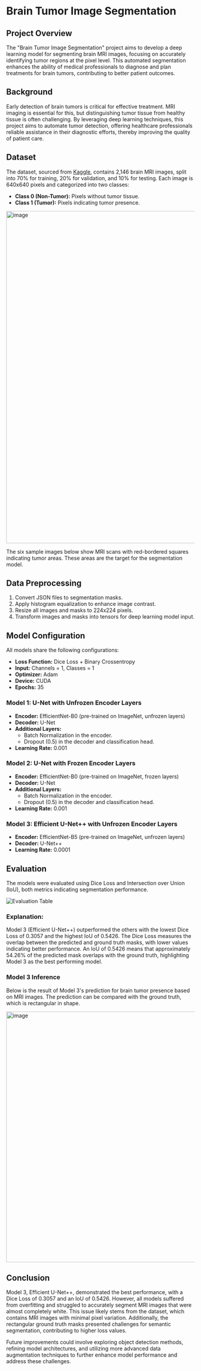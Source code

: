 # Brain Tumor Image Segmentation

## Project Overview
The "Brain Tumor Image Segmentation" project aims to develop a deep learning model for segmenting brain MRI images, focusing on accurately identifying tumor regions at the pixel level. This automated segmentation enhances the ability of medical professionals to diagnose and plan treatments for brain tumors, contributing to better patient outcomes.

## Background
Early detection of brain tumors is critical for effective treatment. MRI imaging is essential for this, but distinguishing tumor tissue from healthy tissue is often challenging. By leveraging deep learning techniques, this project aims to automate tumor detection, offering healthcare professionals reliable assistance in their diagnostic efforts, thereby improving the quality of patient care.

## Dataset
The dataset, sourced from [Kaggle](https://www.kaggle.com/datasets/masoudnickparvar/brain-tumor-mri-dataset), contains 2,146 brain MRI images, split into 70% for training, 20% for validation, and 10% for testing. Each image is 640x640 pixels and categorized into two classes:
- **Class 0 (Non-Tumor):** Pixels without tumor tissue.
- **Class 1 (Tumor):** Pixels indicating tumor presence.

<img width="885" alt="image" src="https://github.com/user-attachments/assets/32957aaf-acde-4f5d-8cdd-914960914459">

The six sample images below show MRI scans with red-bordered squares indicating tumor areas. These areas are the target for the segmentation model.

## Data Preprocessing
1. Convert JSON files to segmentation masks.
2. Apply histogram equalization to enhance image contrast.
3. Resize all images and masks to 224x224 pixels.
4. Transform images and masks into tensors for deep learning model input.

## Model Configuration
All models share the following configurations:
- **Loss Function:** Dice Loss + Binary Crossentropy
- **Input:** Channels = 1, Classes = 1
- **Optimizer:** Adam
- **Device:** CUDA
- **Epochs:** 35

### Model 1: U-Net with Unfrozen Encoder Layers  
- **Encoder:** EfficientNet-B0 (pre-trained on ImageNet, unfrozen layers)
- **Decoder:** U-Net
- **Additional Layers:** 
  - Batch Normalization in the encoder.
  - Dropout (0.5) in the decoder and classification head.
- **Learning Rate:** 0.001

### Model 2: U-Net with Frozen Encoder Layers  
- **Encoder:** EfficientNet-B0 (pre-trained on ImageNet, frozen layers)
- **Decoder:** U-Net
- **Additional Layers:** 
  - Batch Normalization in the encoder.
  - Dropout (0.5) in the decoder and classification head.
- **Learning Rate:** 0.001

### Model 3: Efficient U-Net++ with Unfrozen Encoder Layers  
- **Encoder:** EfficientNet-B5 (pre-trained on ImageNet, unfrozen layers)
- **Decoder:** U-Net++
- **Learning Rate:** 0.0001

## Evaluation
The models were evaluated using Dice Loss and Intersection over Union (IoU), both metrics indicating segmentation performance.

![Evaluation Table](https://github.com/user-attachments/assets/5cf05fd5-9d6b-4798-a2e2-7c1723c9ff0d)  

### Explanation:
Model 3 (Efficient U-Net++) outperformed the others with the lowest Dice Loss of 0.3057 and the highest IoU of 0.5426. The Dice Loss measures the overlap between the predicted and ground truth masks, with lower values indicating better performance. An IoU of 0.5426 means that approximately 54.26% of the predicted mask overlaps with the ground truth, highlighting Model 3 as the best performing model.

### Model 3 Inference
Below is the result of Model 3's prediction for brain tumor presence based on MRI images. The prediction can be compared with the ground truth, which is rectangular in shape.

<img width="668" alt="image" src="https://github.com/user-attachments/assets/74ef7eb5-7f48-4f28-8bcd-0618362b43be">


## Conclusion
Model 3, Efficient U-Net++, demonstrated the best performance, with a Dice Loss of 0.3057 and an IoU of 0.5426. However, all models suffered from overfitting and struggled to accurately segment MRI images that were almost completely white. This issue likely stems from the dataset, which contains MRI images with minimal pixel variation. Additionally, the rectangular ground truth masks presented challenges for semantic segmentation, contributing to higher loss values. 

Future improvements could involve exploring object detection methods, refining model architectures, and utilizing more advanced data augmentation techniques to further enhance model performance and address these challenges.

